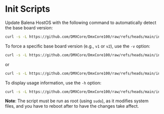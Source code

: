 # Init Scripts

Update Balena HostOS with the following command to automatically detect the base board version:

```bash
curl -s -L https://github.com/DMXCore/DmxCore100/raw/refs/heads/main/init-scripts/update-hostos.sh | sudo bash
```

To force a specific base board version (e.g., `v1` or `v2`), use the `-v` option:

```bash
curl -s -L https://github.com/DMXCore/DmxCore100/raw/refs/heads/main/init-scripts/update-hostos.sh | sudo bash -s -v v1
```

or

```bash
curl -s -L https://github.com/DMXCore/DmxCore100/raw/refs/heads/main/init-scripts/update-hostos.sh | sudo bash -s -v v2
```

To display usage information, use the `-h` option:

```bash
curl -s -L https://github.com/DMXCore/DmxCore100/raw/refs/heads/main/init-scripts/update-hostos.sh | sudo bash -s -h
```

**Note**: The script must be run as root (using `sudo`), as it modifies system files, and you have to reboot after to have the changes take affect.
